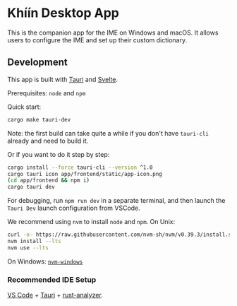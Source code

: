 # Khíín Desktop App

This is the companion app for the IME on Windows and macOS. It allows users to
configure the IME and set up their custom dictionary.

## Development

This app is built with [Tauri](https://tauri.app/) and
[Svelte](https://svelte.dev/).

Prerequisites: `node` and `npm`

Quick start:

```bash
cargo make tauri-dev
```

Note: the first build can take quite a while if you don't have `tauri-cli`
already and need to build it.

Or if you want to do it step by step:

```bash
cargo install --force tauri-cli --version ^1.0
cargo tauri icon app/frontend/static/app-icon.png
(cd app/frontend && npm i)
cargo tauri dev
```

For debugging, run `npm run dev` in a separate terminal, and then launch the
`Tauri Dev` launch configuration from VSCode.

We recommend using `nvm` to install `node` and `npm`. On Unix:

```bash
curl -o- https://raw.githubusercontent.com/nvm-sh/nvm/v0.39.3/install.sh | bash
nvm install --lts
nvm use --lts
```

On Windows: [`nvm-windows`](https://github.com/coreybutler/nvm-windows)

### Recommended IDE Setup

[VS Code](https://code.visualstudio.com/) +
[Tauri](https://marketplace.visualstudio.com/items?itemName=tauri-apps.tauri-vscode)
+
[rust-analyzer](https://marketplace.visualstudio.com/items?itemName=rust-lang.rust-analyzer).
